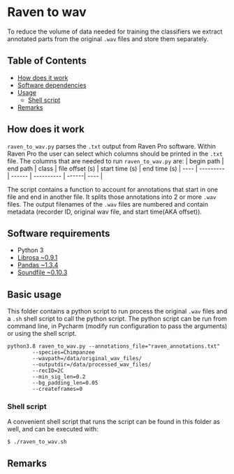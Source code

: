 # Raven to wav

To reduce the volume of data needed for training the classifiers we extract annotated parts from the original `.wav` files and store them separately.

## Table of Contents

- [How does it work](#how-does-it-work)
- [Software dependencies](#software-requirements)
- [Usage](#basic-usage)
    - [Shell script](#shell-script)
- [Remarks](#remarks)

## How does it work

`raven_to_wav.py` parses the `.txt` output from Raven Pro software. Within Raven Pro the user can select which columns should be printed in the `.txt` file.
The columns that are needed to run `raven_to_wav.py` are:
| begin path | end path | class | file offset (s) | start time (s) | end time (s) |
 ---- | --------- | ------ | ---------- | ------| ---- | 

The script contains a function to account for annotations that start in one file and end in another file. It splits those annotations into 2 or more `.wav` files.
The output filenames of the `.wav` files are numbered and contain metadata (recorder ID, original wav file, and start time(AKA offset)).

## Software requirements

- Python 3
- [Librosa ~0.9.1](https://librosa.org/doc/latest/index.html)
- [Pandas ~1.3.4](https://pandas.pydata.org)
- [Soundfile ~0.10.3](https://pysoundfile.readthedocs.io/en/latest/)

## Basic usage

This folder contains a python script to run process the original `.wav` files and a `.sh` shell script to call the python script.
The python script can be run from command line, in Pycharm (modify run configuration to pass the arguments) or using the shell script.

```
python3.8 raven_to_wav.py --annotations_file="raven_annotations.txt"
		--species=Chimpanzee 
		--wavpath=/data/original_wav_files/ 
		--outputdir=/data/processed_wav_files/ 
		--recID=2C 
		--min_sig_len=0.2 
		--bg_padding_len=0.05 
		--createframes=0

```

### Shell script
A convenient shell script that runs the script can be found in this folder as well, and can be executed with:
```
$ ./raven_to_wav.sh 
```

## Remarks

